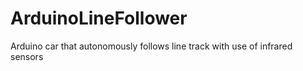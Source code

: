 # ArduinoLineFollower
Arduino car that autonomously follows line track with use of infrared sensors
